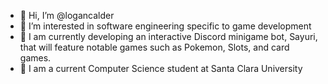- 👋 Hi, I’m @logancalder
- 👀 I’m interested in software engineering specific to game development
- 🌸 I am currently developing an interactive Discord minigame bot, Sayuri, that will feature notable games such as Pokemon, Slots, and card games.
- 👥 I am a current Computer Science student at Santa Clara University

<!---
logancalder/logancalder is a ✨ special ✨ repository because its `README.md` (this file) appears on your GitHub profile.
You can click the Preview link to take a look at your changes.
--->
